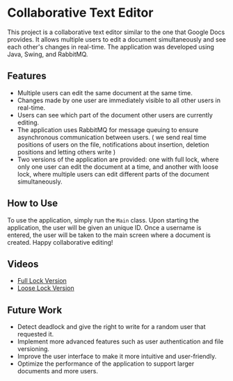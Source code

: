 # Collaborative Text Editor

This project is a collaborative text editor similar to the one that Google Docs provides. It allows multiple users to edit a document simultaneously and see each other's changes in real-time. The application was developed using Java, Swing, and RabbitMQ.

## Features

- Multiple users can edit the same document at the same time.
- Changes made by one user are immediately visible to all other users in real-time.
- Users can see which part of the document other users are currently editing.
- The application uses RabbitMQ for message queuing to ensure asynchronous communication between users. ( we send real time positions of users on the file, notifications about insertion, deletion positions and letting others write )
- Two versions of the application are provided: one with full lock, where only one user can edit the document at a time, and another with loose lock, where multiple users can edit different parts of the document simultaneously.

## How to Use

To use the application, simply run the `Main` class. Upon starting the application, the user will be given an unique ID. Once a username is entered, the user will be taken to the main screen where a document is created. Happy collaborative editing! 

## Videos

- [Full Lock Version](https://youtu.be/hc9LjIKNy-8)
- [Loose Lock Version](https://youtu.be/61s1PzhDoZ0)

## Future Work 
- Detect deadlock and give the right to write for a random user that requested it.
- Implement more advanced features such as user authentication and file versioning.
- Improve the user interface to make it more intuitive and user-friendly.
- Optimize the performance of the application to support larger documents and more users.
